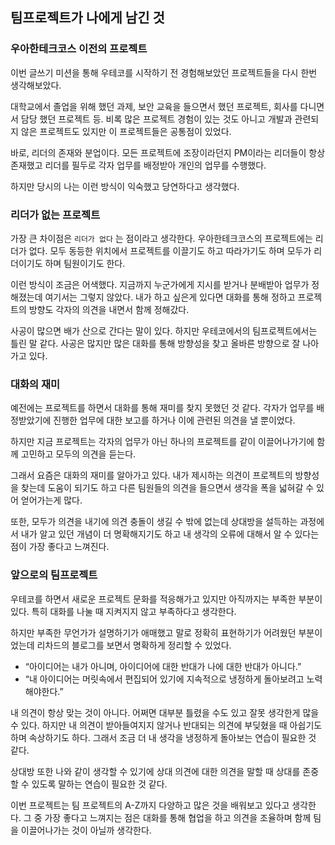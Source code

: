 ## 팀프로젝트가 나에게 남긴 것

### 우아한테크코스 이전의 프로젝트

이번 글쓰기 미션을 통해 우테코를 시작하기 전 경험해보았던 프로젝트들을 다시 한번 생각해보았다.

대학교에서 졸업을 위해 했던 과제, 보안 교육을 들으면서 했던 프로젝트, 회사를 다니면서 담당 했던 프로젝트 등. 비록 많은 프로젝트 경험이 있는 것도 아니고 개발과 관련되지 않은 프로젝트도 있지만 이 프로젝트들은 공통점이 있었다.

바로, 리더의 존재와 분업이다. 모든 프로젝트에 조장이라던지 PM이라는 리더들이 항상 존재했고 리더를 필두로 각자 업무를 배정받아 개인의 업무를 수행했다. 

하지만 당시의 나는 이런 방식이 익숙했고 당연하다고 생각했다. 

### 리더가 없는 프로젝트

가장 큰 차이점은 `리더가 없다` 는 점이라고 생각한다. 우아한테크코스의 프로젝트에는 리더가 없다. 모두 동등한 위치에서 프로젝트를 이끌기도 하고 따라가기도 하며 모두가 리더이기도 하며 팀원이기도 한다.

이런 방식이 조금은 어색했다. 지금까지 누군가에게 지시를 받거나 분배받아 업무가 정해졌는데 여기서는 그렇지 않았다. 내가 하고 싶은게 있다면 대화를 통해 정하고 프로젝트의 방향도 각자의 의견을 내면서 함께 정해갔다. 

사공이 많으면 배가 산으로 간다는 말이 있다. 하지만 우테코에서의 팀프로젝트에서는 틀린 말 같다. 사공은 많지만 많은 대화를 통해 방향성을 찾고 올바른 방향으로 잘 나아가고 있다.

### 대화의 재미

예전에는 프로젝트를 하면서 대화를 통해 재미를 찾지 못했던 것 같다. 각자가 업무를 배정받았기에 진행한 업무에 대한 보고를 하거나 이에 관련된 의견을 낼 뿐이었다. 

하지만 지금 프로젝트는 각자의 업무가 아닌 하나의 프로젝트를 같이 이끌어나가기에 함께 고민하고 모두의 의견을 듣는다. 

그래서 요즘은 대화의 재미를 알아가고 있다. 내가 제시하는 의견이 프로젝트의 방향성을 찾는데 도움이 되기도 하고 다른 팀원들의 의견을 들으면서 생각을 폭을 넓혀갈 수 있어 얻어가는게 많다.

또한, 모두가 의견을 내기에 의견 충돌이 생길 수 밖에 없는데 상대방을 설득하는 과정에서 내가 알고 있던 개념이 더 명확해지기도 하고 내 생각의 오류에 대해서 알 수 있다는 점이 가장 좋다고 느껴진다.

### 앞으로의 팀프로젝트

우테코를 하면서 새로운 프로젝트 문화를 적응해가고 있지만 아직까지는 부족한 부분이 있다. 특히 대화를 나눌 때 지켜지지 않고 부족하다고 생각한다. 

하지만 부족한 무언가가 설명하기가 애매했고 말로 정확히 표현하기가 어려웠던 부분이었는데 리차드의 블로그를 보면서 명확하게 정리할 수 있었다.

- “아이디어는 내가 아니며, 아이디어에 대한 반대가 나에 대한 반대가 아니다.”
- “내 아이디어는 머릿속에서 편집되어 있기에 지속적으로 냉정하게 돌아보려고 노력해야한다.”

내 의견이 항상 맞는 것이 아니다. 어쩌면 대부분 틀렸을 수도 있고 잘못 생각한게 많을 수 있다. 하지만 내 의견이 받아들여지지 않거나 반대되는 의견에 부딪혔을 때 아쉽기도하며 속상하기도 하다. 그래서 조금 더 내 생각을 냉정하게 돌아보는 연습이 필요한 것 같다.

상대방 또한 나와 같이 생각할 수 있기에 상대 의견에 대한 의견을 말할 때 상대를 존중할 수 있도록 말하는 연습이 필요한 것 같다.

이번 프로젝트는 팀 프로젝트의 A-Z까지 다양하고 많은 것을 배워보고 있다고 생각한다. 그 중 가장 좋다고 느껴지는 점은 대화를 통해 협업을 하고 의견을 조율하며 함께 팀을 이끌어나가는 것이 아닐까 생각한다.
